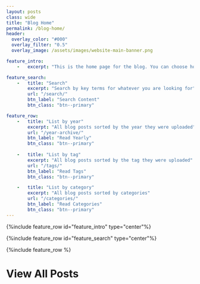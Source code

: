 ```yaml
---
layout: posts
class: wide
title: "Blog Home"
permalink: /blog-home/
header:
  overlay_color: "#000"
  overlay_filter: "0.5"
  overlay_image: /assets/images/website-main-banner.png

feature_intro:
    -   excerpt: "This is the home page for the blog. You can choose how you want to find posts below"

feature_search:
    -   title: "Search"
        excerpt: "Search by key terms for whatever you are looking for"
        url: "/search/"
        btn_label: "Search Content"
        btn_class: "btn--primary"

feature_row:
    -   title: "List by year"
        excerpt: "All blog posts sorted by the year they were uploaded"
        url: "/year-archive/"
        btn_label: "Read Yearly"
        btn_class: "btn--primary"
    
    -   title: "List by tag"
        excerpt: "All blog posts sorted by the tag they were uploaded"
        url: "/tags/"
        btn_label: "Read Tags"
        btn_class: "btn--primary"

    -   title: "List by category"
        excerpt: "All blog posts sorted by categories"
        url: "/categories/"
        btn_label: "Read Categories"
        btn_class: "btn--primary"
---
```


{%include feature_row id="feature_intro" type="center"%}

{%include feature_row id="feature_search" type="center"%}

{%include feature_row %}


# View All Posts